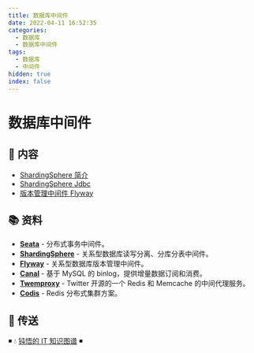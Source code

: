 ```yaml
---
title: 数据库中间件
date: 2022-04-11 16:52:35
categories:
  - 数据库
  - 数据库中间件
tags:
  - 数据库
  - 中间件
hidden: true
index: false
---
```


# 数据库中间件

## 📖 内容

- [ShardingSphere 简介](01.Shardingsphere/01.ShardingSphere简介.md)
- [ShardingSphere Jdbc](01.Shardingsphere/02.ShardingSphereJdbc.md)
- [版本管理中间件 Flyway](02.Flyway.md)

## 📚 资料

- [**Seata**](https://github.com/seata/seata) - 分布式事务中间件。
- [**ShardingSphere**](https://github.com/apache/shardingsphere) - 关系型数据库读写分离、分库分表中间件。
- [**Flyway**](https://github.com/flyway/flyway) - 关系型数据库版本管理中间件。
- [**Canal**](https://github.com/alibaba/canal) - 基于 MySQL 的 binlog，提供增量数据订阅和消费。
- [**Twemproxy**](https://github.com/twitter/twemproxy) - Twitter 开源的一个 Redis 和 Memcache 的中间代理服务。
- [**Codis**](https://github.com/CodisLabs/codis) - Redis 分布式集群方案。

## 🚪 传送

◾ 💧 [钝悟的 IT 知识图谱](https://dunwu.github.io/) ◾